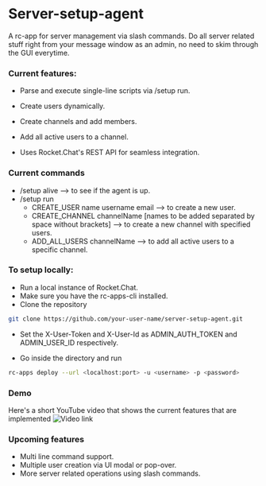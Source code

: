 # Server-setup-agent

A rc-app for server management via slash commands. Do all server related stuff right from your message window as an admin, no need to skim through the GUI everytime.

### Current features:

-   Parse and execute single-line scripts via /setup run.

-   Create users dynamically.

-   Create channels and add members.

-   Add all active users to a channel.

-   Uses Rocket.Chat's REST API for seamless integration.

### Current commands

-   /setup alive --> to see if the agent is up.
-   /setup run
    -   CREATE_USER name username email --> to create a new user.
    -   CREATE_CHANNEL channelName [names to be added separated by space without brackets] --> to create a new channel with specified users.
    -   ADD_ALL_USERS channelName --> to add all active users to a specific channel.

### To setup locally:

-   Run a local instance of Rocket.Chat.
-   Make sure you have the rc-apps-cli installed.
-   Clone the repository

```bash
git clone https://github.com/your-user-name/server-setup-agent.git
```

-   Set the X-User-Token and X-User-Id as ADMIN_AUTH_TOKEN and ADMIN_USER_ID respectively.

-   Go inside the directory and run

```bash
rc-apps deploy --url <localhost:port> -u <username> -p <password>
```

### Demo

Here's a short YouTube video that shows the current features that are implemented
![Video link](https://youtu.be/cj8hBhxJPX0)

### Upcoming features

-   Multi line command support.
-   Multiple user creation via UI modal or pop-over.
-   More server related operations using slash commands.
